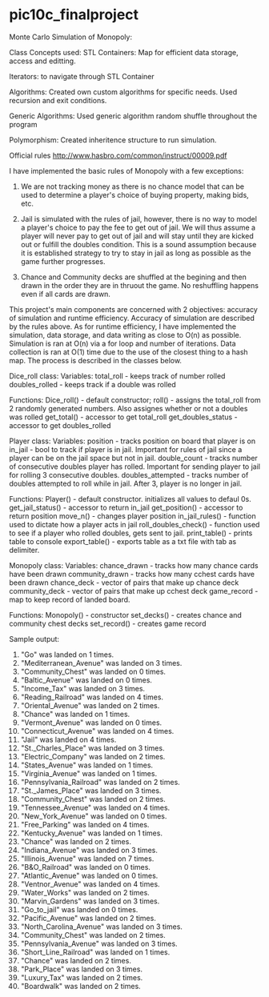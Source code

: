 # pic10c_finalproject
Monte Carlo Simulation of Monopoly:

Class Concepts used:
STL Containers: Map for efficient data storage, access and editting.

Iterators: to navigate through STL Container

Algorithms: Created own custom algorithms for specific needs. Used recursion and exit conditions.

Generic Algorithms: Used generic algorithm random shuffle throughout the program

Polymorphism: Created inheritence structure to run simulation.

Official rules <http://www.hasbro.com/common/instruct/00009.pdf>

I have implemented the basic rules of Monopoly with a few exceptions:

1. We are not tracking money as there is no chance model that can be used to determine a player's choice of buying property, making bids, etc. 

2. Jail is simulated with the rules of jail, however, there is no way to model a player's choice to pay the fee to get out of jail. We will thus assume a player will never pay to get out of jail and will stay until they are kicked out or fulfill the doubles condition. This is a sound assumption because it is established strategy to try to stay in jail as long as possible as the game further progresses.

3. Chance and Community decks are shuffled at the begining and then drawn in the order they are in thruout the game. No reshuffling happens even if all cards are drawn.

This project's main components are concerned with 2 objectives: accuracy of simulation and runtime efficiency. Accuracy of simulation are described by the rules above. As for runtime efficiency, I have implemented the simulation, data storage, and data writing as close to O(n) as possible. Simulation is ran at O(n) via a for loop and number of iterations. Data collection is ran at O(1) time due to the use of the closest thing to a hash map. The process is described in the classes below.

Dice_roll class:
Variables: 
total_roll - keeps track of number rolled
doubles_rolled - keeps track if a double was rolled

Functions:
Dice_roll() - default constructor;
roll() - assigns the total_roll from 2 randomly generated numbers. Also assignes whether or not a doubles was rolled
get_total() - accessor to get total_roll
get_doubles_status - accessor to get doubles_rolled

Player class:
Variables:
position - tracks position on board that player is on
in_jail - bool to track if player is in jail. Important for rules of jail since a player can be on the jail space but not in jail.
double_count - tracks number of consecutive doubles player has rolled. Important for sending player to jail for rolling 3 consecutive doubles.
doubles_attempted - tracks number of doubles attempted to roll while in jail. After 3, player is no longer in jail.

Functions:
Player() - default constructor. initializes all values to defaul 0s.
get_jail_status() - accessor to return in_jail
get_position() - accessor to return position
move_n() - changes player position
in_jail_rules() - function used to dictate how a player acts in jail
roll_doubles_check() - function used to see if a player who rolled doubles, gets sent to jail.
print_table() - prints table to console
export_table() - exports table as a txt file with tab as delimiter.

Monopoly class:
Variables:
chance_drawn - tracks how many chance cards have been drawn
community_drawn - tracks how many cchest cards have been drawn
chance_deck - vector of pairs that make up chance deck
community_deck - vector of pairs that make up cchest deck
game_record - map to keep record of landed board.

Functions:
Monopoly() - constructor
set_decks() - creates chance and community chest decks
set_record() - creates game record

Sample output:
1. "Go" was landed on 1 times.
2. "Mediterranean_Avenue" was landed on 3 times.
3. "Community_Chest" was landed on 0 times.
4. "Baltic_Avenue" was landed on 0 times.
5. "Income_Tax" was landed on 3 times.
6. "Reading_Railroad" was landed on 4 times.
7. "Oriental_Avenue" was landed on 2 times.
8. "Chance" was landed on 1 times.
9. "Vermont_Avenue" was landed on 0 times.
10. "Connecticut_Avenue" was landed on 4 times.
11. "Jail" was landed on 4 times.
12. "St._Charles_Place" was landed on 3 times.
13. "Electric_Company" was landed on 2 times.
14. "States_Avenue" was landed on 1 times.
15. "Virginia_Avenue" was landed on 1 times.
16. "Pennsylvania_Railroad" was landed on 2 times.
17. "St._James_Place" was landed on 3 times.
18. "Community_Chest" was landed on 2 times.
19. "Tennessee_Avenue" was landed on 4 times.
20. "New_York_Avenue" was landed on 0 times.
21. "Free_Parking" was landed on 4 times.
22. "Kentucky_Avenue" was landed on 1 times.
23. "Chance" was landed on 2 times.
24. "Indiana_Avenue" was landed on 3 times.
25. "Illinois_Avenue" was landed on 7 times.
26. "B&O_Railroad" was landed on 0 times.
27. "Atlantic_Avenue" was landed on 0 times.
28. "Ventnor_Avenue" was landed on 4 times.
29. "Water_Works" was landed on 2 times.
30. "Marvin_Gardens" was landed on 3 times.
31. "Go_to_jail" was landed on 0 times.
32. "Pacific_Avenue" was landed on 2 times.
33. "North_Carolina_Avenue" was landed on 3 times.
34. "Community_Chest" was landed on 2 times.
35. "Pennsylvania_Avenue" was landed on 3 times.
36. "Short_Line_Railroad" was landed on 1 times.
37. "Chance" was landed on 2 times.
38. "Park_Place" was landed on 3 times.
39. "Luxury_Tax" was landed on 2 times.
40. "Boardwalk" was landed on 2 times.